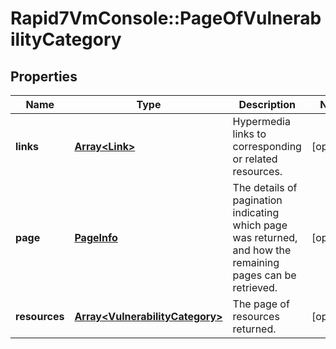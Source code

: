 # Rapid7VmConsole::PageOfVulnerabilityCategory

## Properties
Name | Type | Description | Notes
------------ | ------------- | ------------- | -------------
**links** | [**Array&lt;Link&gt;**](Link.md) | Hypermedia links to corresponding or related resources. | [optional] 
**page** | [**PageInfo**](PageInfo.md) | The details of pagination indicating which page was returned, and how the remaining pages can be retrieved. | [optional] 
**resources** | [**Array&lt;VulnerabilityCategory&gt;**](VulnerabilityCategory.md) | The page of resources returned. | [optional] 


